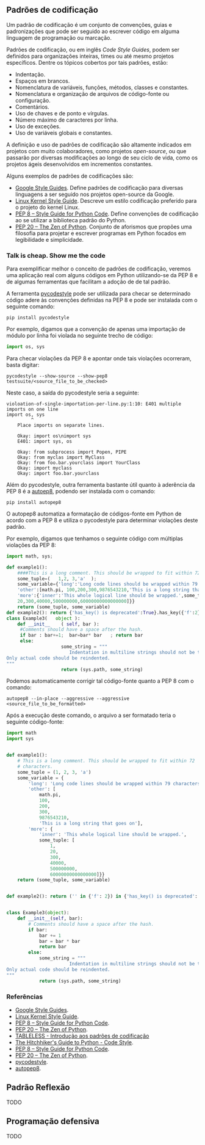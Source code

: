 ## Padrões de codificação

Um padrão de codificação é um conjunto de convenções, guias e padronizações que pode ser seguido ao
escrever código em alguma linguagem de programação ou marcação.

Padrões de codificação, ou em inglês *Code Style Guides*, podem ser definidos para organizações
inteiras, times ou até mesmo projetos específicos. Dentre os tópicos cobertos por tais padrões,
estão:

- Indentação.
- Espaços em brancos.
- Nomenclatura de variáveis, funções, métodos, classes e constantes.
- Nomenclatura e organização de arquivos de código-fonte ou configuração.
- Comentários.
- Uso de chaves e de ponto e vírgulas.
- Número máximo de caracteres por linha.
- Uso de exceções.
- Uso de variáveis globais e constantes.

A definição e uso de padrões de codificação são altamente indicados em projetos com muito
colaboradores, como projetos *open-source*, ou que passarão por diversas modificações ao longo de
seu ciclo de vida, como os projetos ágeis desenvolvidos em incrementos constantes.

Alguns exemplos de padrões de codificações são:

- [Google Style Guides](https://google.github.io/styleguide/). Define padrões de codificação para diversas linguagens a ser seguido nos projetos open-source da Google.
- [Linux Kernel Style Guide](https://www.kernel.org/doc/html/v4.10/process/coding-style.html). Descreve um estilo codificação preferido para o projeto do kernel Linux.
- [PEP 8 – Style Guide for Python Code](https://peps.python.org/pep-0008/). Define convenções de codificação ao se utilizar a biblioteca padrão do Python. 
- [PEP 20 – The Zen of Python](https://peps.python.org/pep-0020/). Conjunto de aforismos que propões uma filosofia para projetar e escrever programas em Python focados em legibilidade e simplicidade.

### Talk is cheap. Show me the code

Para exemplificar melhor o conceito de padrões de codificação, veremos uma aplicação real com alguns códigos em Python utilizando-se da PEP 8 e de algumas ferramentas que facilitam a adoção de de tal padrão.

A ferramenta [pycodestyle](https://pypi.org/project/pycodestyle/) pode ser utilizada para checar se
determinado código adere às convenções definidas na PEP 8 e pode ser instalada com o seguinte comando:

```pip install pycodestyle```

Por exemplo, digamos que a convenção de apenas uma importação de módulo por linha foi violada no seguinte trecho de código:

```python
import os, sys
```

Para checar violações da PEP 8 e apontar onde tais violações ocorreram, basta digitar:

```pycodestyle --show-source --show-pep8 testsuite/<source_file_to_be_checked>```

Neste caso, a saída do pycodestyle seria a seguinte:

```
violoation-of-single-importation-per-line.py:1:10: E401 multiple imports on one line
import os, sys
         ^
    Place imports on separate lines.

    Okay: import os\nimport sys
    E401: import sys, os

    Okay: from subprocess import Popen, PIPE
    Okay: from myclas import MyClass
    Okay: from foo.bar.yourclass import YourClass
    Okay: import myclass
    Okay: import foo.bar.yourclass
```

Além do pycodestyle, outra ferramenta bastante útil quanto à aderência da PEP 8 é a [autoep8](https://pypi.org/project/autopep8/), podendo ser instalada com o comando:

```pip install autopep8```

O autopep8 automatiza a formatação de códigos-fonte em Python de acordo com a PEP 8 e utiliza o pycodestyle para determinar violações deste padrão.

Por exemplo, digamos que tenhamos o seguinte código com múltiplas violações da PEP 8:

```python
import math, sys;

def example1():
    ####This is a long comment. This should be wrapped to fit within 72 characters.
    some_tuple=(   1,2, 3,'a'  );
    some_variable={'long':'Long code lines should be wrapped within 79 characters.',
    'other':[math.pi, 100,200,300,9876543210,'This is a long string that goes on'],
    'more':{'inner':'This whole logical line should be wrapped.',some_tuple:[1,
    20,300,40000,500000000,60000000000000000]}}
    return (some_tuple, some_variable)
def example2(): return {'has_key() is deprecated':True}.has_key({'f':2}.has_key(''));
class Example3(   object ):
    def __init__    ( self, bar ):
     #Comments should have a space after the hash.
     if bar : bar+=1;  bar=bar* bar   ; return bar
     else:
                    some_string = """
                       Indentation in multiline strings should not be touched.
Only actual code should be reindented.
"""
                    return (sys.path, some_string)

```

Podemos automaticamente corrigir tal código-fonte quanto a PEP 8 com o comando:

```autopep8 --in-place --aggressive --aggressive <source_file_to_be_formatted>```

Após a execução deste comando, o arquivo a ser formatado teria o seguinte código-fonte:

```python
import math
import sys


def example1():
    # This is a long comment. This should be wrapped to fit within 72
    # characters.
    some_tuple = (1, 2, 3, 'a')
    some_variable = {
        'long': 'Long code lines should be wrapped within 79 characters.',
        'other': [
            math.pi,
            100,
            200,
            300,
            9876543210,
            'This is a long string that goes on'],
        'more': {
            'inner': 'This whole logical line should be wrapped.',
            some_tuple: [
                1,
                20,
                300,
                40000,
                500000000,
                60000000000000000]}}
    return (some_tuple, some_variable)


def example2(): return ('' in {'f': 2}) in {'has_key() is deprecated': True}


class Example3(object):
    def __init__(self, bar):
        # Comments should have a space after the hash.
        if bar:
            bar += 1
            bar = bar * bar
            return bar
        else:
            some_string = """
                       Indentation in multiline strings should not be touched.
Only actual code should be reindented.
"""
            return (sys.path, some_string)

```

### Referências

- [Google Style Guides](https://google.github.io/styleguide/).
- [Linux Kernel Style Guide](https://www.kernel.org/doc/html/v4.10/process/coding-style.html).
- [PEP 8 – Style Guide for Python Code](https://peps.python.org/pep-0008/).
- [PEP 20 – The Zen of Python](https://peps.python.org/pep-0020/).
- [TABLELESS - Introdução aos padrões de codificação](https://tableless.com.br/introducao-a-padroes-de-codificacao/)
- [The Hitchhiker's Guide to Python - Code Style](https://docs.python-guide.org/writing/style/).
- [PEP 8 – Style Guide for Python Code](https://peps.python.org/pep-0008/).
- [PEP 20 – The Zen of Python](https://peps.python.org/pep-0020/).
- [pycodestyle](https://pypi.org/project/pycodestyle/).
- [autopep8](https://pypi.org/project/autopep8/).


## Padrão Reflexão
TODO

## Programação defensiva
TODO
